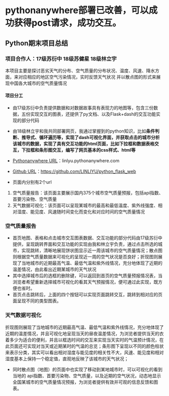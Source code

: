 # pythonanywhere部署已改善，可以成功获得post请求，成功交互。
## Python期末项目总结

### 项目合作人：17级苏衍中 18级苏健星 18级林立宇

本项目主要是探讨恶劣天气的分布、空气质量的分布状况、温度、风速、降水方面，来对应相应的地区空气污染情况，实时反馈天气状况 并以散点图的形式来展现中国各大城市的空气质量情况

#### 项目分工
* 由17级苏衍中负责提供数据和对数据故事具有表现力的地图等，包含三份数据，五份实现交互的图表，还提供了py文档、以及Flask+dash的交互功能实现的部分代码
* 由18级林立宇和我共同部署网页，我通过掌握到的python知识，比如**条件判断、推导式、循环遍历等，实现了dash可视化界面，并获取点击的城市分析该城市的数据，实现了具有交互功能的html页面，比如下拉框和数据表格交互，下拉框和条形图交互，编写了网页基本的css样式、html等**

* [Pythonanywhere URL](http://linlyu01.pythonanywhere.com)：linlyu.pythonanywhere.com
* [Github URL](https://github.com/LINLIYU/python_flask_web)：https://github.com/LINLIYU/python_flask_web


* 页面内分别有2个url
1.	空气质量报告：该页面主要展示国内375个城市空气质量预报，包括api指数、首要污染物、空气质量
2.	天气数据可视化：该页面可以呈现某城市的最高和最低温度、紫外线强度、相对湿度、能见度、风速随时间变化而变化和对应时间的空气质量情况

### 空气质量报告
* 首页地图、表格和点击城市交互图表数据、交互功能的部分代码由17级苏衍中提供，呈现跳转界面和交互功能的实现由我和林立宇负责，通过点击所选的城市，实现跳转，清晰地展现饼状图显示近一周该城市的空气质量情况；散点图则根据空气质量数据来可视化的呈现近一周的空气状况是否良好；折现图则展现了当地城市的近期最高气温、最低气温和紫外线情况，充分地体现了近期的温差情况，由此看出近期某城市的天气状况
* 其中选择城市后的选框的删除键，可以返回到首页的空气质量预报情况表，当浏览者希望重新选择城市可视化的看其天气预报情况，便可通过此实现，既方便也省时。
* 首页点击跳转后，上面的四个按钮可以实现页面跳转交互，跳转到相对应的页面呈现不同的类型图表。

### 天气数据可视化
折现图则展现了当地城市的近期最高气温、最低气温和紫外线情况，充分地体现了近期的温差情况，并且可视化地呈现当天的昼夜温差情况，为浏览者提供当天的衣着多少为适合的便利，并且以框选时间的交互来实现当天实时的气温预计情况，在此页面还可实现对当天或近期某时的气温的总览；条形图下呈现以不同的颜色柱状来表示分类，其实可以看出相对湿度与能见度的相关性不大，风速、能见度和相对湿度基本上保持一个稳定值，直观地反映了该城市的天气状况；
* 同时散点图（地图）的页面中也实现了移动到某地城市时，可以可视化的看到当地的	api指数、首要污染物、空气质量，以及近期的空气状况，动态地显示全国某城市的空气质量情况预报，为浏览者提供有效并可观的信息反馈和图表。
